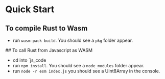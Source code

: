 # Quick Start

## To compile Rust to Wasm

- run `wasm-pack build`. You should see a `pkg` folder appear.

## To call Rust from Javascript as WASM

- cd into `js_code
- run `npm install`. You should see a `node_modules` folder appear.
- run `node -r esm index.js` you should see a Uint8Array in the console.